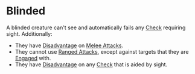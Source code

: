 # Blinded

A blinded creature can't see and automatically fails any [Check](../Core%20Procedures/Check.md) requiring sight. Additionally:

- They have [Disadvantage](../Die%20Rolling%20Mechanics/Disadvantage.md) on [Melee Attacks](../Combat/Melee%20Attack.md).
- They cannot use [Ranged Attacks](../Combat/Ranged%20Attack.md), except against targets that they are [Engaged](Engaged.md) with.
- They have [Disadvantage](../Die%20Rolling%20Mechanics/Disadvantage.md) on any [Check](../Core%20Procedures/Check.md) that is aided by sight.
